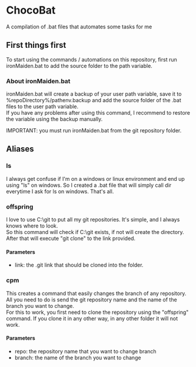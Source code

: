 # ChocoBat

A compilation of .bat files that automates some tasks for me

## First things first

To start using the commands / automations on this repository, first run ironMaiden.bat to add the source folder to the path variable.  

### About ironMaiden.bat

ironMaiden.bat will create a backup of your user path variable, save it to %repoDirectory%/pathenv.backup and add the source folder of the .bat files to the user path variable.  
If you have any problems after using this command, I recommend to restore the variable using the backup manually.  

IMPORTANT: you must run ironMaiden.bat from the git repository folder.


## Aliases

### ls

I always get confuse if I'm on a windows or linux environment and end up using "ls" on windows. So I created a .bat file that will simply call dir everytime I ask for ls on windows. That's all.

### offspring

I love to use C:\git to put all my git repositories. It's simple, and I always knows where to look.  
So this command will check if C:\git exists, if not will create the directory. After that will execute "git clone" to the link provided.

#### Parameters

- link: the .git link that should be cloned into the folder.

### cpm 

This creates a command that easily changes the branch of any repository. All you need to do is send the git repository name and the name of the branch you want to change.  
For this to work, you first need to clone the repository using the "offspring" command. If you clone it in any other way, in any other folder it will not work.  

#### Parameters

- repo: the repository name that you want to change branch
- branch: the name of the branch you want to change